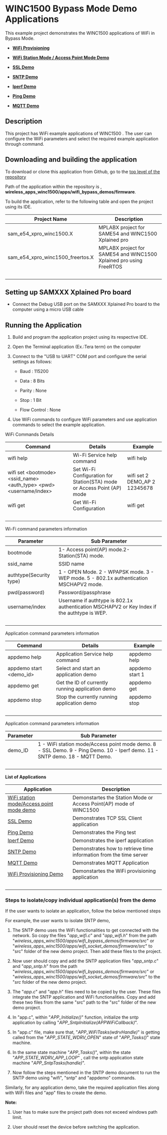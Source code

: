 # WINC1500 Bypass Mode Demo Applications

This example project demonstrates the WINC1500 applications of WiFi in Bypass Mode.

-   **[WiFi Provisioning](GUID-C129E413-3D92-4428-8646-BC9190FC7308.md)**  

-   **[WiFi Station Mode / Access Point Mode Demo](GUID-456F0E35-F354-495B-990A-4260F78B7E1B.md)**  

-   **[SSL Demo](GUID-45DFB9CF-9D14-4229-8684-879C5FE9ED4E.md)**  

-   **[SNTP Demo](GUID-5947E22A-1032-43CF-A6AB-AC31EBAAE0F1.md)**  

-   **[Iperf Demo](GUID-9E01D5E1-824A-4A25-AA2C-D6AC57E7FB37.md)**  

-   **[Ping Demo](GUID-705D1F84-1489-4A43-9406-404760FD0167.md)**  

-   **[MQTT Demo](GUID-F541358A-9210-4065-B206-8CA48009BF68.md)**  


## Description

This project has WiFi example applications of WINC1500 . The user can configure the WiFi parameters and select the required example application through command.

## Downloading and building the application

To download or clone this application from Github, go to the [top level of the repository](https://github.com/Microchip-MPLAB-Harmony/wireless_apps_winc1500)

Path of the application within the repository is , **wireless\_apps\_winc1500/apps/wifi\_bypass\_demos/firmware**.

To build the application, refer to the following table and open the project using its IDE.

|Project Name|Description|
|------------|-----------|
|sam\_e54\_xpro\_winc1500.X|MPLABX project for SAME54 and WINC1500 Xplained pro|
|sam\_e54\_xpro\_winc1500\_freertos.X|MPLABX project for SAME54 and WINC1500 Xplained pro using FreeRTOS|
| | |

## Setting up SAMXXX Xplained Pro board

-   Connect the Debug USB port on the SAMXXX Xplained Pro board to the computer using a micro USB cable


## Running the Application

1.  Build and program the application project using its respective IDE.

2.  Open the Terminal application \(Ex.:Tera term\) on the computer

3.  Connect to the "USB to UART" COM port and configure the serial settings as follows:

    -   Baud : 115200

    -   Data : 8 Bits

    -   Parity : None

    -   Stop : 1 Bit

    -   Flow Control : None

4.  Use WiFi commands to configure WiFi parameters and use application commands to select the example application.


WiFi Commands Details

|Command|Details|Example|
|-------|-------|-------|
|wifi help|Wi-Fi Service help command|wifi help|
|wifi set <bootmode\> <ssid\_name\> <auth\_type\> <pwd\> <username/index\>|Set Wi-Fi Configuration for Station\(STA\) mode or Access Point \(AP\) mode|wifi set 2 DEMO\_AP 2 12345678|
|wifi get|Get Wi-Fi Configuration|wifi get|
| | | |

Wi-Fi command parameters information

|Parameter|Sub Parameter|
|---------|-------------|
|bootmode|1- Access point\(AP\) mode.2- Station\(STA\) mode.|
|ssid\_name|SSID name|
|authtype\(Security type\)|1 - OPEN Mode. 2 - WPAPSK mode. 3 - WEP mode. 5 - 802.1x authentication MSCHAPV2 mode.|
|pwd\(password\)|Password/passphrase|
|username/index|Username if authtype is 802.1x authentication MSCHAPV2 or Key Index if the authtype is WEP.|
| | |

Application command parameters information

|Command|Details|Example|
|-------|-------|-------|
|appdemo help|Application Service help command|appdemo help|
|appdemo start <demo\_id\>|Select and start an application demo|appdemo start 1|
|appdemo get|Get the ID of currently running application demo|appdemo get|
|appdemo stop|Stop the currently running application demo|appdemo stop|
| | | |

Application command parameters information

|Parameter|Sub Parameter|
|---------|-------------|
|demo\_ID|1 - WiFi station mode/Access point mode demo. 8 - SSL Demo. 9 - Ping Demo. 10 - Iperf demo. 11 - SNTP demo. 18 - MQTT Demo.|
| | |

**List of Applications**

|Application|Description|
|-----------|-----------|
|[WiFi station mode/Access point mode demo](GUID-456F0E35-F354-495B-990A-4260F78B7E1B.md)|Demonstartes the Station Mode or Access Point\(AP\) mode of WINC1500|
|[SSL Demo](GUID-45DFB9CF-9D14-4229-8684-879C5FE9ED4E.md)|Demonstrates TCP SSL Client application|
|[Ping Demo](GUID-705D1F84-1489-4A43-9406-404760FD0167.md)|Demonstrates the Ping test|
|[Iperf Demo](GUID-9E01D5E1-824A-4A25-AA2C-D6AC57E7FB37.md)|Demonstrates the iperf application|
|[SNTP Demo](GUID-5947E22A-1032-43CF-A6AB-AC31EBAAE0F1.md)|Demonstrates how to retrieve time information from the time server|
|[MQTT Demo](GUID-F541358A-9210-4065-B206-8CA48009BF68.md)|Demonstrates MQTT Application|
|[WiFi Provisioning Demo](GUID-C129E413-3D92-4428-8646-BC9190FC7308.md)|Demonstartes the WiFi provisioning application|
| | |

### Steps to isolate/copy individual application\(s\) from the demo

If the user wants to isolate an application, follow the below mentioned steps

For example, the user wants to isolate SNTP demo,

1.  The SNTP demo uses the WiFi functionalities to get connected with the network. So copy the files "*app\_wifi.c*" and "*app\_wifi.h*" from the path "*wireless\_apps\_winc1500/apps/wifi\_bypass\_demos/firmware/src*" or "*wireless\_apps\_winc1500/apps/wifi\_socket\_demos/firmware/src*" to "src" folder of the new demo project. Then add these files to the project.

2.  Now user should copy and add the SNTP application files "*app\_sntp.c*" and "*app\_sntp.h*" from the path "*wireless\_apps\_winc1500/apps/wifi\_bypass\_demos/firmware/src*" or "*wireless\_apps\_winc1500/apps/wifi\_socket\_demos/firmware/src*" to the "*src* folder of the new demo project.

3.  The "*app.c*" and "*app.h*" files need to be copied by the user. These files integrate the SNTP application and WiFi functionalities. Copy and add these two files from the same "src" path to the "src" folder of the new demo project.

4.  In "app.c", within "*APP\_Initialize\(\)*" function, initialize the sntp application by calling "*APP\_SntpInitialize\(APPWiFiCallback\)*".

5.  In "app.c" file, make sure that, "*APP\_WiFiTasks\(wdrvHandle\)*" is getting called from the "*APP\_STATE\_WDRV\_OPEN*" state of "*APP\_Tasks\(\)*" state machine.

6.  In the same state machine "*APP\_Tasks\(\)*", within the state "*APP\_STATE\_WDRV\_APP\_LOOP*" , call the sntp application state machine "*APP\_SntpTasks\(handle\)*".

7.  Now follow the steps mentioned in the SNTP demo document to run the SNTP demo using "wifi", "sntp" and "appdemo" commands.


Similarly, for any application demo, take the required application files along with WiFi files and "app" files to create the demo.

**Note:**

1.  User has to make sure the project path does not exceed windows path limit.

2.  User should reset the device before switching the application.


